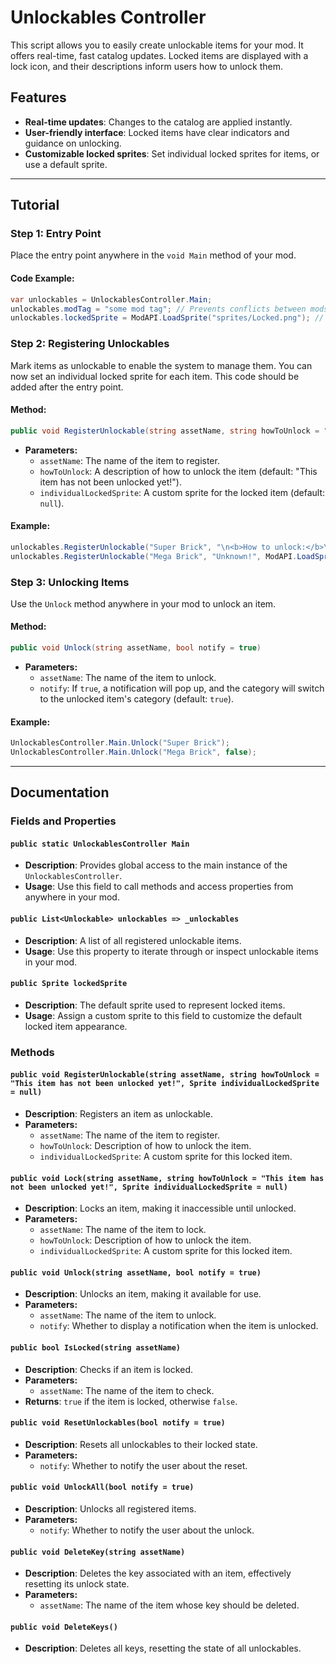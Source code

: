 # Unlockables Controller

This script allows you to easily create unlockable items for your mod. It offers real-time, fast catalog updates. Locked items are displayed with a lock icon, and their descriptions inform users how to unlock them.

## Features
- **Real-time updates**: Changes to the catalog are applied instantly.
- **User-friendly interface**: Locked items have clear indicators and guidance on unlocking.
- **Customizable locked sprites**: Set individual locked sprites for items, or use a default sprite.

---

## Tutorial

### Step 1: Entry Point
Place the entry point anywhere in the `void Main` method of your mod.

#### Code Example:
```csharp
var unlockables = UnlockablesController.Main;
unlockables.modTag = "some mod tag"; // Prevents conflicts between mods
unlockables.lockedSprite = ModAPI.LoadSprite("sprites/Locked.png"); // Sets the default sprite for locked items
```

### Step 2: Registering Unlockables
Mark items as unlockable to enable the system to manage them. You can now set an individual locked sprite for each item. This code should be added after the entry point.

#### Method:
```csharp
public void RegisterUnlockable(string assetName, string howToUnlock = "This item has not been unlocked yet!", Sprite individualLockedSprite = null)
```

- **Parameters:**
  - `assetName`: The name of the item to register.
  - `howToUnlock`: A description of how to unlock the item (default: "This item has not been unlocked yet!").
  - `individualLockedSprite`: A custom sprite for the locked item (default: `null`).

#### Example:
```csharp
unlockables.RegisterUnlockable("Super Brick", "\n<b>How to unlock:</b>\nThrow epic apple at normal brick");
unlockables.RegisterUnlockable("Mega Brick", "Unknown!", ModAPI.LoadSprite("sprites/MegaBrickLocked.png"));
```

### Step 3: Unlocking Items
Use the `Unlock` method anywhere in your mod to unlock an item.

#### Method:
```csharp
public void Unlock(string assetName, bool notify = true)
```

- **Parameters:**
  - `assetName`: The name of the item to unlock.
  - `notify`: If `true`, a notification will pop up, and the category will switch to the unlocked item's category (default: `true`).

#### Example:
```csharp
UnlockablesController.Main.Unlock("Super Brick");
UnlockablesController.Main.Unlock("Mega Brick", false);
```

---

## Documentation

### Fields and Properties

#### `public static UnlockablesController Main`
- **Description**: Provides global access to the main instance of the `UnlockablesController`.
- **Usage**: Use this field to call methods and access properties from anywhere in your mod.

#### `public List<Unlockable> unlockables => _unlockables`
- **Description**: A list of all registered unlockable items.
- **Usage**: Use this property to iterate through or inspect unlockable items in your mod.

#### `public Sprite lockedSprite`
- **Description**: The default sprite used to represent locked items.
- **Usage**: Assign a custom sprite to this field to customize the default locked item appearance.

### Methods

#### `public void RegisterUnlockable(string assetName, string howToUnlock = "This item has not been unlocked yet!", Sprite individualLockedSprite = null)`
- **Description**: Registers an item as unlockable.
- **Parameters:**
  - `assetName`: The name of the item to register.
  - `howToUnlock`: Description of how to unlock the item.
  - `individualLockedSprite`: A custom sprite for this locked item.

#### `public void Lock(string assetName, string howToUnlock = "This item has not been unlocked yet!", Sprite individualLockedSprite = null)`
- **Description**: Locks an item, making it inaccessible until unlocked.
- **Parameters:**
  - `assetName`: The name of the item to lock.
  - `howToUnlock`: Description of how to unlock the item.
  - `individualLockedSprite`: A custom sprite for this locked item.

#### `public void Unlock(string assetName, bool notify = true)`
- **Description**: Unlocks an item, making it available for use.
- **Parameters:**
  - `assetName`: The name of the item to unlock.
  - `notify`: Whether to display a notification when the item is unlocked.

#### `public bool IsLocked(string assetName)`
- **Description**: Checks if an item is locked.
- **Parameters:**
  - `assetName`: The name of the item to check.
- **Returns**: `true` if the item is locked, otherwise `false`.

#### `public void ResetUnlockables(bool notify = true)`
- **Description**: Resets all unlockables to their locked state.
- **Parameters:**
  - `notify`: Whether to notify the user about the reset.

#### `public void UnlockAll(bool notify = true)`
- **Description**: Unlocks all registered items.
- **Parameters:**
  - `notify`: Whether to notify the user about the unlock.

#### `public void DeleteKey(string assetName)`
- **Description**: Deletes the key associated with an item, effectively resetting its unlock state.
- **Parameters:**
  - `assetName`: The name of the item whose key should be deleted.

#### `public void DeleteKeys()`
- **Description**: Deletes all keys, resetting the state of all unlockables.
